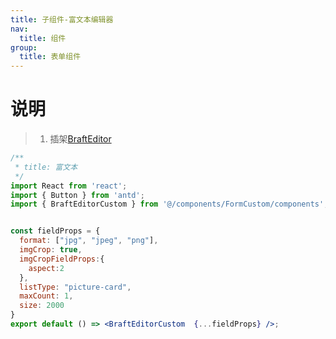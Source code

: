 ```yaml
---
title: 子组件-富文本编辑器
nav:
  title: 组件
group:
  title: 表单组件
---
```


# 说明

> 1. 插架[BraftEditor](https://braft.margox.cn/demos/antd-form)



```jsx
/**
 * title: 富文本
 */
import React from 'react';
import { Button } from 'antd';
import { BraftEditorCustom } from '@/components/FormCustom/components';


const fieldProps = {
  format: ["jpg", "jpeg", "png"],
  imgCrop: true,
  imgCropFieldProps:{
    aspect:2
  },
  listType: "picture-card",
  maxCount: 1,
  size: 2000
}
export default () => <BraftEditorCustom  {...fieldProps} />;
```



<API></API>

